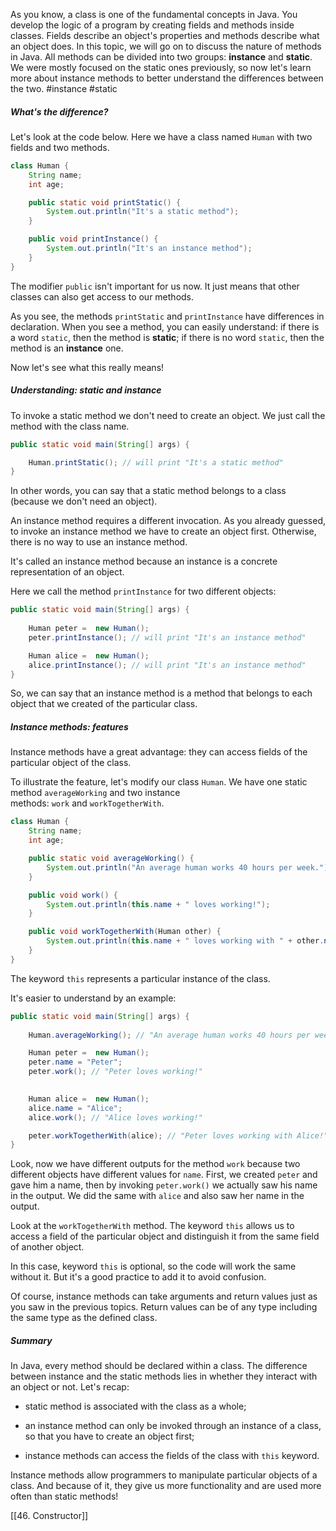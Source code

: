 As you know, a class is one of the fundamental concepts in Java. You develop the logic of a program by creating fields and methods inside classes. Fields describe an object's properties and methods describe what an object does. In this topic, we will go on to discuss the nature of methods in Java. All methods can be divided into two groups: **instance** and **static**. We were mostly focused on the static ones previously, so now let's learn more about instance methods to better understand the differences between the two.
#instance #static
##### What's the difference?

Let's look at the code below. Here we have a class named `Human` with two fields and two methods.

```java
class Human {
    String name;
    int age;

    public static void printStatic() {
        System.out.println("It's a static method");
    }

    public void printInstance() {
        System.out.println("It's an instance method");
    }
}
```

The modifier `public` isn't important for us now. It just means that other classes can also get access to our methods.

As you see, the methods `printStatic` and `printInstance` have differences in declaration. When you see a method, you can easily understand: if there is a word `static`, then the method is **static**; if there is no word `static`, then the method is an **instance** one.

Now let's see what this really means!

##### Understanding: static and instance

To invoke a static method we don't need to create an object. We just call the method with the class name.

```java
public static void main(String[] args) {

    Human.printStatic(); // will print "It's a static method"
}
```

In other words, you can say that a static method belongs to a class (because we don't need an object).

An instance method requires a different invocation. As you already guessed, to invoke an instance method we have to create an object first. Otherwise, there is no way to use an instance method.

It's called an instance method because an instance is a concrete representation of an object.

Here we call the method `printInstance` for two different objects:

```java
public static void main(String[] args) {
        
    Human peter =  new Human();
    peter.printInstance(); // will print "It's an instance method"

    Human alice =  new Human();
    alice.printInstance(); // will print "It's an instance method"
}
```

So, we can say that an instance method is a method that belongs to each object that we created of the particular class.

##### Instance methods: features

Instance methods have a great advantage: they can access fields of the particular object of the class.

To illustrate the feature, let's modify our class `Human`. We have one static method `averageWorking` and two instance methods: `work` and `workTogetherWith`.

```java
class Human {
    String name;
    int age;

    public static void averageWorking() {
        System.out.println("An average human works 40 hours per week.");
    }

    public void work() {
        System.out.println(this.name + " loves working!");
    }

    public void workTogetherWith(Human other) {
        System.out.println(this.name + " loves working with " + other.name + '!');
    }
}
```

The keyword `this` represents a particular instance of the class.

It's easier to understand by an example:

```java
public static void main(String[] args) {
        
    Human.averageWorking(); // "An average human works 40 hours per week."

    Human peter =  new Human();
    peter.name = "Peter";
    peter.work(); // "Peter loves working!"

        
    Human alice =  new Human();
    alice.name = "Alice";
    alice.work(); // "Alice loves working!"

    peter.workTogetherWith(alice); // "Peter loves working with Alice!"
}
```

Look, now we have different outputs for the method `work` because two different objects have different values for `name`. First, we created `peter` and gave him a name, then by invoking `peter.work()` we actually saw his name in the output. We did the same with `alice` and also saw her name in the output.

Look at the `workTogetherWith` method. The keyword `this` allows us to access a field of the particular object and distinguish it from the same field of another object.

In this case, keyword `this` is optional, so the code will work the same without it. But it's a good practice to add it to avoid confusion.

Of course, instance methods can take arguments and return values just as you saw in the previous topics. Return values can be of any type including the same type as the defined class.

##### Summary

In Java, every method should be declared within a class. The difference between instance and the static methods lies in whether they interact with an object or not. Let's recap:

- static method is associated with the class as a whole;
    
- an instance method can only be invoked through an instance of a class, so that you have to create an object first;
    
- instance methods can access the fields of the class with `this` keyword.
    

Instance methods allow programmers to manipulate particular objects of a class. And because of it, they give us more functionality and are used more often than static methods!

[[46. Constructor]]
